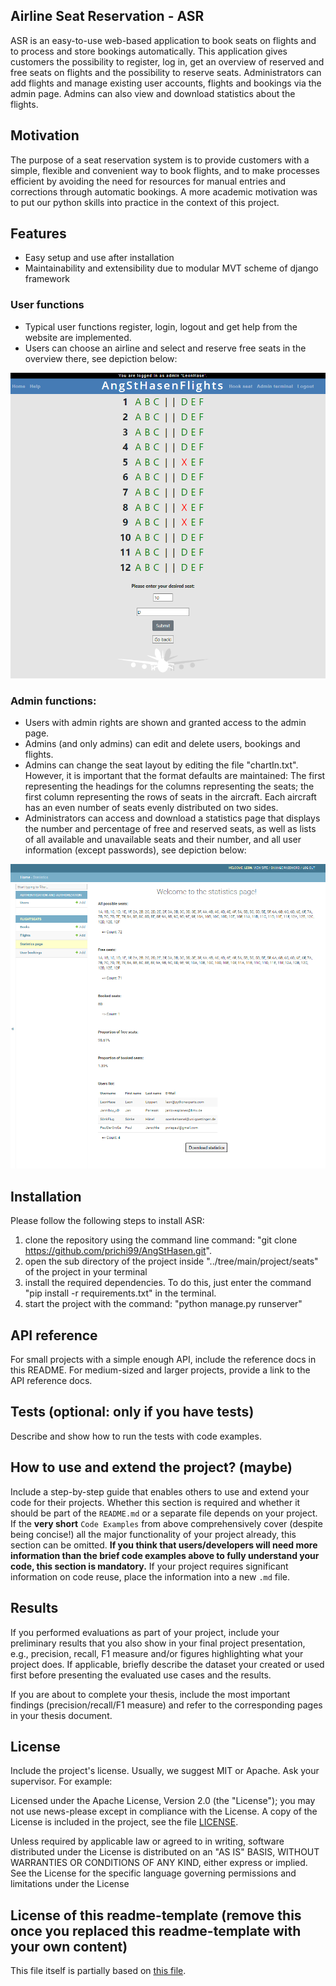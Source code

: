 ## Airline Seat Reservation - ASR
ASR is an easy-to-use web-based application to book seats on flights and to process and store bookings automatically. 
This application gives customers the possibility to register, log in, get an overview of reserved and free seats on flights and the possibility to reserve seats.
Administrators can add flights and manage existing user accounts, flights and bookings via the admin page. Admins can also view and download statistics about the flights.

## Motivation
The purpose of a seat reservation system is to provide customers with a simple, flexible and convenient way to book flights, and to make processes efficient by avoiding the need for resources for manual entries and corrections through automatic bookings.
A more academic motivation was to put our python skills into practice in the context of this project.
 
## Features
- Easy setup and use after installation
- Maintainability and extensibility due to modular MVT scheme of django framework

### User functions
- Typical user functions register, login, logout and get help from the website are implemented.
- Users can choose an airline and select and reserve free seats in the overview there, see depiction below:

![](./flightseats/static/img/images/book_seat.png)

### Admin functions:
- Users with admin rights are shown and granted access to the admin page.
- Admins (and only admins) can edit and delete users, bookings and flights.
- Admins can change the seat layout by editing the file "chartIn.txt". 
However, it is important that the format defaults are maintained: The first representing the headings for the columns representing the seats; the first column representing the rows of seats in the aircraft. Each aircraft has an even number of seats evenly distributed on two sides.
- Administrators can access and download a statistics page that displays the number and percentage of free and reserved seats, as well as lists of all available and unavailable seats and their number, and all user information (except passwords), see depiction below:

![](./flightseats/static/img/images/show_stats.png)

## Installation
Please follow the following steps to install ASR:
1. clone the repository using the command line command: "git clone https://github.com/prichi99/AngStHasen.git".
2. open the sub directory of the project inside  "../tree/main/project/seats" of the project in your terminal
3. install the required dependencies. To do this, just enter the command "pip install -r requirements.txt" in the terminal.
4. start the project with the command: "python manage.py runserver"

## API reference
For small projects with a simple enough API, include the reference docs in this README. For medium-sized and larger projects, provide a link to the API reference docs.

## Tests (optional: only if you have tests)
Describe and show how to run the tests with code examples.

## How to use and extend the project? (maybe)
Include a step-by-step guide that enables others to use and extend your code for their projects. Whether this section is required and whether it should be part of the `README.md` or a separate file depends on your project. If the **very short** `Code Examples` from above comprehensively cover (despite being concise!) all the major functionality of your project already, this section can be omitted. **If you think that users/developers will need more information than the brief code examples above to fully understand your code, this section is mandatory.** If your project requires significant information on code reuse, place the information into a new `.md` file.

## Results
If you performed evaluations as part of your project, include your preliminary results that you also show in your final project presentation, e.g., precision, recall, F1 measure and/or figures highlighting what your project does. If applicable, briefly describe the dataset your created or used first before presenting the evaluated use cases and the results.

If you are about to complete your thesis, include the most important findings (precision/recall/F1 measure) and refer to the corresponding pages in your thesis document.

## License
Include the project's license. Usually, we suggest MIT or Apache. Ask your supervisor. For example:

Licensed under the Apache License, Version 2.0 (the "License"); you may not use news-please except in compliance with the License. A copy of the License is included in the project, see the file [LICENSE](LICENSE).

Unless required by applicable law or agreed to in writing, software distributed under the License is distributed on an "AS IS" BASIS, WITHOUT WARRANTIES OR CONDITIONS OF ANY KIND, either express or implied. See the License for the specific language governing permissions and limitations under the License

## License of this readme-template (remove this once you replaced this readme-template with your own content)
This file itself is partially based on [this file](https://gist.github.com/sujinleeme/ec1f50bb0b6081a0adcf9dd84f4e6271).
